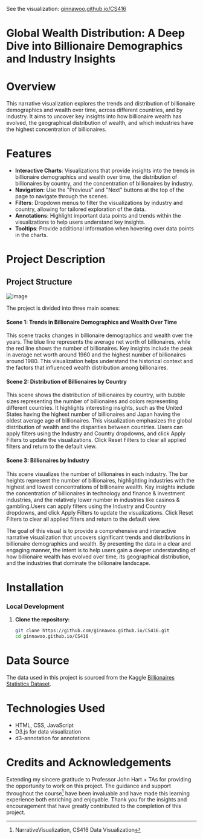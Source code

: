 See the visualization: [ginnawoo.github.io/CS416](https://ginnawoo.github.io/CS416)

# Global Wealth Distribution: A Deep Dive into Billionaire Demographics and Industry Insights

# Overview
This narrative visualization explores the trends and distribution of billionaire demographics and wealth over time, across different countries, and by industry. It aims to uncover key insights into how billionaire wealth has evolved, the geographical distribution of wealth, and which industries have the highest concentration of billionaires.

# Features

- **Interactive Charts**: Visualizations that provide insights into the trends in billionaire demographics and wealth over time, the distribution of billionaires by country, and the concentration of billionaires by industry.
- **Navigation**: Use the "Previous" and "Next" buttons at the top of the page to navigate through the scenes.
- **Filters**: Dropdown menus to filter the visualizations by industry and country, allowing for tailored exploration of the data.
- **Annotations**: Highlight important data points and trends within the visualizations to help users understand key insights.
- **Tooltips**: Provide additional information when hovering over data points in the charts.

# Project Description

## Project Structure
![image](https://github.com/user-attachments/assets/38628525-a299-4a93-9077-27286cf25d16)

The project is divided into three main scenes:

#### Scene 1: Trends in Billionaire Demographics and Wealth Over Time
This scene tracks changes in billionaire demographics and wealth over the years. The blue line represents the average net worth of billionaires, while the red line shows the number of billionaires. Key insights include the peak in average net worth around 1960 and the highest number of billionaires around 1980. This visualization helps understand the historical context and the factors that influenced wealth distribution among billionaires.

#### Scene 2: Distribution of Billionaires by Country
This scene shows the distribution of billionaires by country, with bubble sizes representing the number of billionaires and colors representing different countries. It highlights interesting insights, such as the United States having the highest number of billionaires and Japan having the oldest average age of billionaires. This visualization emphasizes the global distribution of wealth and the disparities between countries. Users can apply filters using the Industry and Country dropdowns, and click Apply Filters to update the visualizations. Click Reset Filters to clear all applied filters and return to the default view.

#### Scene 3: Billionaires by Industry
This scene visualizes the number of billionaires in each industry. The bar heights represent the number of billionaires, highlighting industries with the highest and lowest concentrations of billionaire wealth. Key insights include the concentration of billionaires in technology and finance & investment industries, and the relatively lower number in industries like casinos & gambling.Users can apply filters using the Industry and Country dropdowns, and click Apply Filters to update the visualizations. Click Reset Filters to clear all applied filters and return to the default view.

The goal of this visual is to provide a comprehensive and interactive narrative visualization that uncovers significant trends and distributions in billionaire demographics and wealth. By presenting the data in a clear and engaging manner, the intent is to help users gain a deeper understanding of how billionaire wealth has evolved over time, its geographical distribution, and the industries that dominate the billionaire landscape.

# Installation

### Local Development

1. **Clone the repository:**
   ```bash
   git clone https://github.com/ginnawoo.github.io/CS416.git
   cd ginnawoo.github.io/CS416
   ```

# Data Source
The data used in this project is sourced from the Kaggle [Billionaires Statistics Dataset](https://www.kaggle.com/datasets/nelgiriyewithana/billionaires-statistics-dataset?resource=download).

# Technologies Used
- HTML, CSS, JavaScript
- D3.js for data visualization
- d3-annotation for annotations

# Credits and Acknowledgements
Extending my sincere gratitude to Professor John Hart + TAs for providing the opportunity to work on this project. The guidance and support throughout the course[^1] have been invaluable and have made this learning experience both enriching and enjoyable. Thank you for the insights and encouragement that have greatly contributed to the completion of this project.

[^1]: NarrativeVisualization, CS416 Data Visualization 









